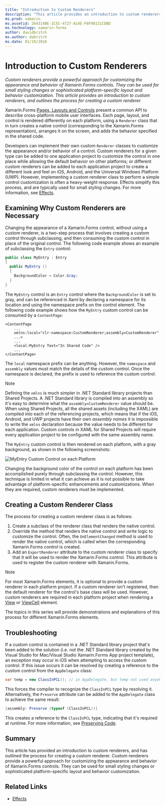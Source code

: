 ```yaml
---
title: "Introduction to Custom Renderers"
description: "This article provides an introduction to custom renderers, and outlines the process for creating a custom renderer."
ms.prod: xamarin
ms.assetid: 264314BE-1C5C-4727-A14E-F6F98151CDBD
ms.technology: xamarin-forms
author: davidbritch
ms.author: dabritch
ms.date: 01/19/2016
---
```


# Introduction to Custom Renderers

_Custom renderers provide a powerful approach for customizing the appearance and behavior of Xamarin.Forms controls. They can be used for small styling changes or sophisticated platform-specific layout and behavior customization. This article provides an introduction to custom renderers, and outlines the process for creating a custom renderer._

Xamarin.Forms [Pages, Layouts and Controls](~/xamarin-forms/user-interface/controls/index.md) present a common API to describe cross-platform mobile user interfaces. Each page, layout, and control is rendered differently on each platform, using a `Renderer` class that in turn creates a native control (corresponding to the Xamarin.Forms representation), arranges it on the screen, and adds the behavior specified in the shared code.

Developers can implement their own custom `Renderer` classes to customize the appearance and/or behavior of a control. Custom renderers for a given type can be added to one application project to customize the control in one place while allowing the default behavior on other platforms; or different custom renderers can be added to each application project to create a different look and feel on iOS, Android, and the Universal Windows Platform (UWP). However, implementing a custom renderer class to perform a simple control customization is often a heavy-weight response. Effects simplify this process, and are typically used for small styling changes. For more information, see [Effects](~/xamarin-forms/app-fundamentals/effects/index.md).

## Examining Why Custom Renderers are Necessary

Changing the appearance of a Xamarin.Forms control, without using a custom renderer, is a two-step process that involves creating a custom control through subclassing, and then consuming the custom control in place of the original control. The following code example shows an example of subclassing the `Entry` control:

```csharp
public class MyEntry : Entry
{
  public MyEntry ()
  {
    BackgroundColor = Color.Gray;
  }
}
```

The `MyEntry` control is an `Entry` control where the `BackgroundColor` is set to gray, and can be referenced in Xaml by declaring a namespace for its location and using the namespace prefix on the control element. The following code example shows how the `MyEntry` custom control can be consumed by a `ContentPage`:

```xaml
<ContentPage
    ...
    xmlns:local="clr-namespace:CustomRenderer;assembly=CustomRenderer"
    ...>
    ...
    <local:MyEntry Text="In Shared Code" />
    ...
</ContentPage>
```

The `local` namespace prefix can be anything. However, the `namespace` and `assembly` values must match the details of the custom control. Once the namespace is declared, the prefix is used to reference the custom control.

> [!NOTE]
> Defining the `xmlns` is much simpler in .NET Standard library projects than Shared Projects. A .NET Standard library is compiled into an assembly so it's easy to determine what the `assembly=CustomRenderer` value should be. When using Shared Projects, all the shared assets (including the XAML) are compiled into each of the referencing projects, which means that if the iOS, Android, and UWP projects have their own *assembly names* it is impossible to write the `xmlns` declaration because the value needs to be different for each application. Custom controls in XAML for Shared Projects will require every application project to be configured with the same assembly name.

The `MyEntry` custom control is then rendered on each platform, with a gray background, as shown in the following screenshots:

![](introduction-images/screenshots.png "MyEntry Custom Control on each Platform")

Changing the background color of the control on each platform has been accomplished purely through subclassing the control. However, this technique is limited in what it can achieve as it is not possible to take advantage of platform-specific enhancements and customizations. When they are required, custom renderers must be implemented.

## Creating a Custom Renderer Class

The process for creating a custom renderer class is as follows:

1. Create a subclass of the renderer class that renders the native control.
1. Override the method that renders the native control and write logic to customize the control. Often, the `OnElementChanged` method is used to render the native control, which is called when the corresponding Xamarin.Forms control is created.
1. Add an `ExportRenderer` attribute to the custom renderer class to specify that it will be used to render the Xamarin.Forms control. This attribute is used to register the custom renderer with Xamarin.Forms.

> [!NOTE]
> For most Xamarin.Forms elements, it is optional to provide a custom renderer in each platform project. If a custom renderer isn't registered, then the default renderer for the control's base class will be used. However, custom renderers are required in each platform project when rendering a [View](xref:Xamarin.Forms.View) or [ViewCell](xref:Xamarin.Forms.ViewCell) element.

The topics in this series will provide demonstrations and explanations of this process for different Xamarin.Forms elements.

## Troubleshooting

If a custom control is contained in a .NET Standard library project that's been added to the solution (i.e. not the .NET Standard library created by the Visual Studio for Mac/Visual Studio Xamarin.Forms App project template), an exception may occur in iOS when attempting to access the custom control. If this issue occurs it can be resolved by creating a reference to the custom control from the `AppDelegate` class:

```csharp
var temp = new ClassInPCL(); // in AppDelegate, but temp not used anywhere
```

This forces the compiler to recognize the `ClassInPCL` type by resolving it. Alternatively, the `Preserve` attribute can be added to the `AppDelegate` class to achieve the same result:

```csharp
[assembly: Preserve (typeof (ClassInPCL))]
```

This creates a reference to the `ClassInPCL` type, indicating that it's required at runtime. For more information, see [Preserving Code](~/ios/deploy-test/linker.md).

## Summary

This article has provided an introduction to custom renderers, and has outlined the process for creating a custom renderer. Custom renderers provide a powerful approach for customizing the appearance and behavior of Xamarin.Forms controls. They can be used for small styling changes or sophisticated platform-specific layout and behavior customization.


## Related Links

- [Effects](~/xamarin-forms/app-fundamentals/effects/index.md)

